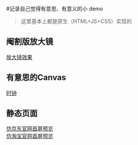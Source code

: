 #记录自己觉得有意思、有意义的小 demo

> 这里基本上都是原生（HTML+JS+CSS）实现的

## 阉割版放大镜

[放大镜效果](https://webbj97.github.io/web-demo-bj/效果相关/放大镜/index.html)

## 有意思的Canvas

[时钟](https://webbj97.github.io/web-demo-bj/canvas-svg%E7%9B%B8%E5%85%B3/canvas%E7%94%BB%E6%97%B6%E9%92%9F/index.html)

## 静态页面

[仿京东官网首屏预览](https://webbj97.github.io/web-demo-bj/静态官网/京东官网/demo.html)  
[仿淘宝官网首屏预览](https://webbj97.github.io/web-demo-bj/静态官网/淘宝首屏/淘宝首屏.html)  
